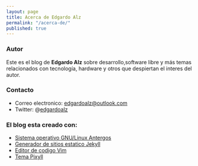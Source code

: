```yaml
---
layout: page
title: Acerca de Edgardo Alz
permalink: "/acerca-de/"
published: true
---
```


### Autor
Este es el blog de __Edgardo Alz__ sobre desarrollo,software libre y más temas 
relacionados con tecnología, hardware y otros que despiertan el interes del autor.

### Contacto
* Correo electronico: [edgardoalz@outlook.com](mailto:edgardoalz@outlook.com)
* Twitter: @[edgardoalz](http://twitter.com/edgardoalz)

### El blog esta creado con:
* [Sistema operativo GNU/Linux Antergos](http://antergos.com)
* [Generador de sitios estatico Jekyll](http://jekyllrb.com)
* [Editor de codigo Vim](http://vim.org)
* [Tema Pixyll](http://pixyll.com)